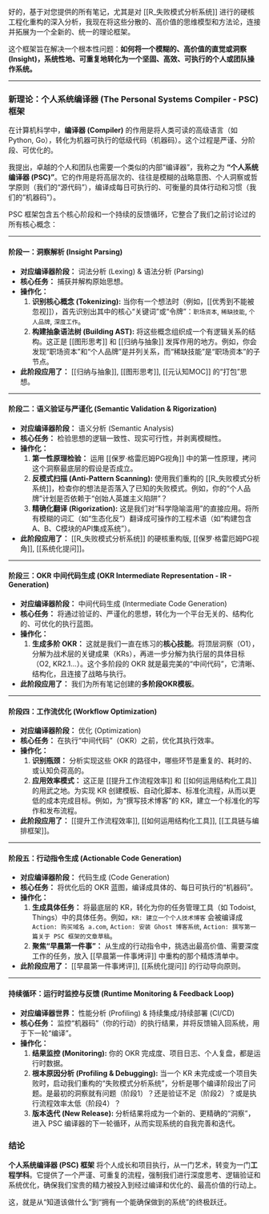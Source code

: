 好的，基于对您提供的所有笔记，尤其是对 [[R_失败模式分析系统]] 进行的硬核工程化重构的深入分析，我现在将这些分散的、高价值的思维模型和方法论，连接并拓展为一个全新的、统一的理论框架。

这个框架旨在解决一个根本性问题：**如何将一个模糊的、高价值的直觉或洞察 (Insight)，系统性地、可重复地转化为一个坚固、高效、可执行的个人或团队操作系统。**

---

### **新理论：个人系统编译器 (The Personal Systems Compiler - PSC) 框架**

在计算机科学中，**编译器 (Compiler)** 的作用是将人类可读的高级语言（如Python, Go），转化为机器可执行的低级代码（机器码）。这个过程是严谨、分阶段、可优化的。

我提出，卓越的个人和团队也需要一个类似的内部“编译器”，我称之为 **“个人系统编译器 (PSC)”**。它的作用是将高层次的、往往是模糊的战略意图、个人洞察或哲学原则（我们的“源代码”），编译成每日可执行的、可衡量的具体行动和习惯（我们的“机器码”）。

PSC 框架包含五个核心阶段和一个持续的反馈循环，它整合了我们之前讨论过的所有核心概念：



---

#### **阶段一：洞察解析 (Insight Parsing)**

*   **对应编译器阶段：** 词法分析 (Lexing) & 语法分析 (Parsing)
*   **核心任务：** 捕获并解构原始思想。
*   **操作化：**
    1.  **识别核心概念 (Tokenizing):** 当你有一个想法时（例如，[[优秀到不能被忽视]]），首先识别出其中的核心“关键词”或“令牌”：`职场资本`, `稀缺技能`, `个人品牌`, `深度工作`。
    2.  **构建抽象语法树 (Building AST):** 将这些概念组织成一个有逻辑关系的结构。这正是 [[图形思考]] 和 [[归纳与抽象]] 发挥作用的地方。例如，你会发现“职场资本”和“个人品牌”是并列关系，而“稀缺技能”是“职场资本”的子节点。
*   **此阶段应用了：** [[归纳与抽象]], [[图形思考]], [[元认知MOC]] 的“打包”思想。

---

#### **阶段二：语义验证与严谨化 (Semantic Validation & Rigorization)**

*   **对应编译器阶段：** 语义分析 (Semantic Analysis)
*   **核心任务：** 检验思想的逻辑一致性、现实可行性，并剥离模糊性。
*   **操作化：**
    1.  **第一性原理检验：** 运用 [[保罗·格雷厄姆PG视角]] 中的第一性原理，拷问这个洞察最底层的假设是否成立。
    2.  **反模式扫描 (Anti-Pattern Scanning):** 使用我们重构的 [[R_失败模式分析系统]]，检查你的想法是否落入了已知的失败模式。例如，你的“个人品牌”计划是否依赖于“创始人英雄主义陷阱”？
    3.  **精确化翻译 (Rigorization):** 这是我们对“科学隐喻滥用”的直接应用。将所有模糊的词汇（如“生态化反”）翻译成可操作的工程术语（如“构建包含A、B、C模块的API集成系统”）。
*   **此阶段应用了：** [[R_失败模式分析系统]] 的硬核重构版, [[保罗·格雷厄姆PG视角]], [[系统化提问]]。

---

#### **阶段三：OKR 中间代码生成 (OKR Intermediate Representation - IR - Generation)**

*   **对应编译器阶段：** 中间代码生成 (Intermediate Code Generation)
*   **核心任务：** 将通过验证的、严谨化的思想，转化为一个平台无关的、结构化的、可优化的执行蓝图。
*   **操作化：**
    1.  **生成多阶 OKR：** 这就是我们一直在练习的**核心技能**。将顶层洞察（O1），分解为战术层的关键成果（KRs），再进一步分解为执行层的具体目标（O2, KR2.1...）。这个多阶段的 OKR 就是最完美的“中间代码”，它清晰、结构化，且连接了战略与执行。
*   **此阶段应用了：** 我们为所有笔记创建的**多阶段OKR模板**。

---

#### **阶段四：工作流优化 (Workflow Optimization)**

*   **对应编译器阶段：** 优化 (Optimization)
*   **核心任务：** 在执行“中间代码”（OKR）之前，优化其执行效率。
*   **操作化：**
    1.  **识别瓶颈：** 分析实现这些 OKR 的路径中，哪些环节是重复的、耗时的、或认知负荷高的。
    2.  **应用效率模式：** 这正是 [[提升工作流程效率]] 和 [[如何运用结构化工具]] 的用武之地。为实现 KR 创建模板、自动化脚本、标准化流程，从而以更低的成本完成目标。例如，为“撰写技术博客”的 KR，建立一个标准化的写作和发布流程。
*   **此阶段应用了：** [[提升工作流程效率]], [[如何运用结构化工具]], [[工具链与编排框架]]。

---

#### **阶段五：行动指令生成 (Actionable Code Generation)**

*   **对应编译器阶段：** 代码生成 (Code Generation)
*   **核心任务：** 将优化后的 OKR 蓝图，编译成具体的、每日可执行的“机器码”。
*   **操作化：**
    1.  **生成具体任务：** 将最底层的 KR，转化为你的任务管理工具（如 Todoist, Things）中的具体任务。例如，`KR: 建立一个个人技术博客` 会被编译成 `Action: 购买域名 a.com`, `Action: 安装 Ghost 博客系统`, `Action: 撰写第一篇关于 PSC 框架的文章草稿`。
    2.  **聚焦“早晨第一件事”：** 从生成的行动指令中，挑选出最高价值、需要深度工作的任务，放入 [[早晨第一件事烤评]] 中重构的那个精炼清单中。
*   **此阶段应用了：** [[早晨第一件事烤评]], [[系统化提问]] 的行动导向原则。

---

#### **持续循环：运行时监控与反馈 (Runtime Monitoring & Feedback Loop)**

*   **对应编译器世界：** 性能分析 (Profiling) & 持续集成/持续部署 (CI/CD)
*   **核心任务：** 监控“机器码”（你的行动）的执行结果，并将反馈输入回系统，用于下一轮“编译”。
*   **操作化：**
    1.  **结果监控 (Monitoring):** 你的 OKR 完成度、项目日志、个人复盘，都是运行时数据。
    2.  **根本原因分析 (Profiling & Debugging):** 当一个 KR 未完成或一个项目失败时，启动我们重构的“失败模式分析系统”，分析是哪个编译阶段出了问题。是最初的洞察就有问题（阶段1）？还是验证不足（阶段2）？或是执行流程效率太低（阶段4）？
    3.  **版本迭代 (New Release):** 分析结果将成为一个新的、更精确的“洞察”，进入 PSC 编译器的下一轮循环，从而实现系统的自我完善和迭代。

### **结论**

**个人系统编译器 (PSC) 框架** 将个人成长和项目执行，从一门艺术，转变为一门**工程学科**。它提供了一个严谨、可重复的流程，强制我们进行深度思考、逻辑验证和系统优化，确保我们宝贵的精力被投入到经过编译和优化的、最高价值的行动上。

这，就是从“知道该做什么”到“拥有一个能确保做到的系统”的终极跃迁。